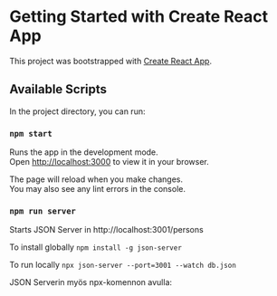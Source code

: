 # Getting Started with Create React App

This project was bootstrapped with [Create React App](https://github.com/facebook/create-react-app).

## Available Scripts

In the project directory, you can run:

### `npm start`

Runs the app in the development mode.\
Open [http://localhost:3000](http://localhost:3000) to view it in your browser.

The page will reload when you make changes.\
You may also see any lint errors in the console.

### `npm run server`

Starts JSON Server in http://localhost:3001/persons 

To install globally `npm install -g json-server` 

To run locally `npx json-server --port=3001 --watch db.json`

JSON Serverin myös npx-komennon avulla: